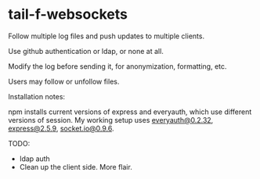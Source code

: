 tail-f-websockets
=================

Follow multiple log files and push updates to multiple clients.

Use github authentication or ldap, or none at all.

Modify the log before sending it, for anonymization, formatting, etc.

Users may follow or unfollow files.

Installation notes:

npm installs current versions of express and everyauth, which use different versions of session.
My working setup uses everyauth@0.2.32, express@2.5.9, socket.io@0.9.6.

TODO:

* ldap auth
* Clean up the client side. More flair.
